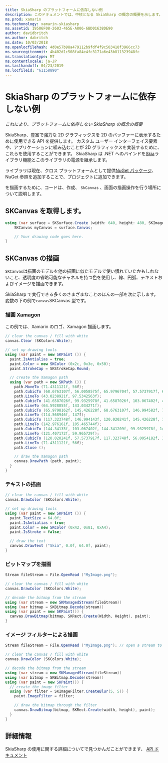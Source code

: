 ```yaml
---
title: SkiaSharp のプラットフォームに依存しない例
description: このドキュメントでは、中核となる SkiaSharp の概念の概要を示します。 具体的には、取得して、SKCanvas 上に描画について説明します。
ms.prod: xamarin
ms.techonology: xamarin-skiasharp
ms.assetid: 19506F08-2603-465E-A806-6BD01638DE90
author: davidbritch
ms.author: dabritch
ms.date: 10/03/2018
ms.openlocfilehash: 4d0e57b98a479112b9fdf4f9c503418f3966cc73
ms.sourcegitcommit: 4b402d1c508fa84e4fc3171a6e43b811323948fc
ms.translationtype: MT
ms.contentlocale: ja-JP
ms.lasthandoff: 04/23/2019
ms.locfileid: "61158890"
---
```

# <a name="skiasharp-platform-independent-examples"></a>SkiaSharp のプラットフォームに依存しない例

_これにより、プラットフォームに依存しない SkiaSharp の概念の概要_

SkiaSharp、豊富で強力な 2D グラフィックスを 2D のバッファーに表示するために使用できる API を提供します。  カスタム ユーザー インターフェイス要素や、アプリケーションに組み込むことが 2D グラフィックスを実装するために、これらを使用することができます。 SkiaSharp は .NET へのバインドを[Skia](https://skia.org)ライブラリ機能とこのライブラリの電源を継承します。

ライブラリは現在、クロス プラットフォームとして提供[NuGet パッケージ](https://www.nuget.org/packages/SkiaSharp)、NuGet 参照を追加することで、プロジェクトに追加できます。

を描画するために、コードは、作成、 `SkCanvas` 、画面の描画操作を行う場所について説明します。

## <a name="obtaining-an-skcanvas"></a>SKCanvas を取得します。

```csharp
using (var surface = SKSurface.Create (width: 640, height: 480, SKImageInfo.PlatformColorType, SKAlphaType.Premul)) {
    SKCanvas myCanvas = surface.Canvas;

    // Your drawing code goes here.
}
```

## <a name="drawing-on-skcanvas"></a>SKCanvas の描画

`SKCanvas`は描画のモデルを他の描画に似たモデルで使い慣れていたかもしれないこと、透明度の省略可能なチャネルを持つ色を使用し、線、円弧、テキストおよびイメージを描画できます。

SkiaSharp で実行できる多くのさまざまなことのほんの一部を次に示します。  変数の下の例で`canvas`SKCanvas 型です。

### <a name="drawing-xamagon"></a>描画 Xamagon

この例では、Xamarin のロゴ、Xamagon 描画します。

```csharp
// clear the canvas / fill with white
canvas.Clear (SKColors.White);

// set up drawing tools
using (var paint = new SKPaint ()) {
  paint.IsAntialias = true;
  paint.Color = new SKColor (0x2c, 0x3e, 0x50);
  paint.StrokeCap = SKStrokeCap.Round;

  // create the Xamagon path
  using (var path = new SKPath ()) {
    path.MoveTo (71.4311121f, 56f);
    path.CubicTo (68.6763107f, 56.0058575f, 65.9796704f, 57.5737917f, 64.5928855f, 59.965729f);
    path.LineTo (43.0238921f, 97.5342563f);
    path.CubicTo (41.6587026f, 99.9325978f, 41.6587026f, 103.067402f, 43.0238921f, 105.465744f);
    path.LineTo (64.5928855f, 143.034271f);
    path.CubicTo (65.9798162f, 145.426228f, 68.6763107f, 146.994582f, 71.4311121f, 147f);
    path.LineTo (114.568946f, 147f);
    path.CubicTo (117.323748f, 146.994143f, 120.020241f, 145.426228f, 121.407172f, 143.034271f);
    path.LineTo (142.976161f, 105.465744f);
    path.CubicTo (144.34135f, 103.067402f, 144.341209f, 99.9325978f, 142.976161f, 97.5342563f);
    path.LineTo (121.407172f, 59.965729f);
    path.CubicTo (120.020241f, 57.5737917f, 117.323748f, 56.0054182f, 114.568946f, 56f);
    path.LineTo (71.4311121f, 56f);
    path.Close ();

    // draw the Xamagon path
    canvas.DrawPath (path, paint);
  }
}
```

### <a name="drawing-text"></a>テキストの描画

```csharp
// clear the canvas / fill with white
canvas.DrawColor (SKColors.White);

// set up drawing tools
using (var paint = new SKPaint ()) {
  paint.TextSize = 64.0f;
  paint.IsAntialias = true;
  paint.Color = new SKColor (0x42, 0x81, 0xA4);
  paint.IsStroke = false;

  // draw the text
  canvas.DrawText ("Skia", 0.0f, 64.0f, paint);
}
```

### <a name="drawing-bitmaps"></a>ビットマップを描画

```csharp
Stream fileStream = File.OpenRead ("MyImage.png");

// clear the canvas / fill with white
canvas.DrawColor (SKColors.White);

// decode the bitmap from the stream
using (var stream = new SKManagedStream(fileStream))
using (var bitmap = SKBitmap.Decode(stream))
using (var paint = new SKPaint()) {
  canvas.DrawBitmap(bitmap, SKRect.Create(Width, Height), paint);
}
```

### <a name="drawing-with-image-filters"></a>イメージ フィルターによる描画

```csharp
Stream fileStream = File.OpenRead ("MyImage.png"); // open a stream to an image file

// clear the canvas / fill with white
canvas.DrawColor (SKColors.White);

// decode the bitmap from the stream
using (var stream = new SKManagedStream(fileStream))
using (var bitmap = SKBitmap.Decode(stream))
using (var paint = new SKPaint()) {
  // create the image filter
  using (var filter = SKImageFilter.CreateBlur(5, 5)) {
    paint.ImageFilter = filter;

    // draw the bitmap through the filter
    canvas.DrawBitmap(bitmap, SKRect.Create(width, height), paint);
  }
}
```

## <a name="more-information"></a>詳細情報

SkiaSharp の使用に関する詳細についてで見つかんだことができます、 [API ドキュメント](https://docs.microsoft.com/dotnet/api/skiasharp)
